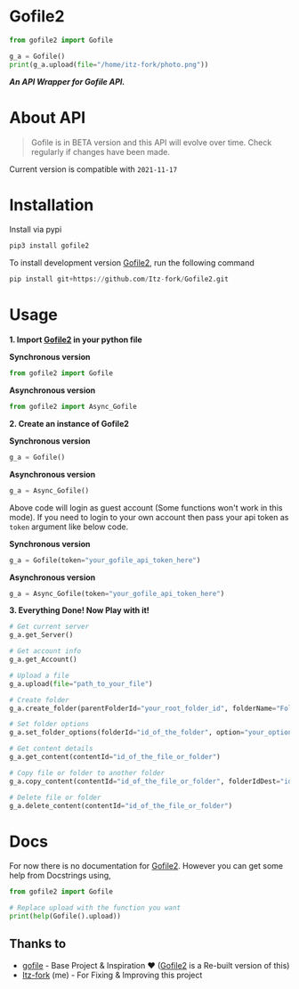 # Gofile2
```python
from gofile2 import Gofile

g_a = Gofile()
print(g_a.upload(file="/home/itz-fork/photo.png"))
```
***An API Wrapper for Gofile API.***

# About API
> Gofile is in BETA version and this API will evolve over time. Check regularly if changes have been made.
>
Current version is compatible with `2021-11-17`

# Installation
Install via pypi
```python
pip3 install gofile2
```

To install development version [Gofile2](https://github.com/Itz-fork/Gofile2), run the following command
```python
pip install git+https://github.com/Itz-fork/Gofile2.git
```

# Usage
**1. Import [Gofile2](https://github.com/Itz-fork/Gofile2) in your python file**

**Synchronous version**
```python
from gofile2 import Gofile
```
**Asynchronous version**
```python
from gofile2 import Async_Gofile
```

**2. Create an instance of Gofile2**

**Synchronous version**
```python
g_a = Gofile()
```
**Asynchronous version**
```python
g_a = Async_Gofile()
```
Above code will login as guest account (Some functions won't work in this mode). If you need to login to your own account then pass your api token as `token` argument like below code.

**Synchronous version**
```python
g_a = Gofile(token="your_gofile_api_token_here")
```
**Asynchronous version**
```python
g_a = Async_Gofile(token="your_gofile_api_token_here")
```

**3. Everything Done! Now Play with it!**
```python
# Get current server
g_a.get_Server()

# Get account info
g_a.get_Account()

# Upload a file
g_a.upload(file="path_to_your_file")

# Create folder
g_a.create_folder(parentFolderId="your_root_folder_id", folderName="Folder Name")

# Set folder options
g_a.set_folder_options(folderId="id_of_the_folder", option="your_option", value="your_value")

# Get content details
g_a.get_content(contentId="id_of_the_file_or_folder")

# Copy file or folder to another folder
g_a.copy_content(contentId="id_of_the_file_or_folder", folderIdDest="id_of_the_destination_folder")

# Delete file or folder
g_a.delete_content(contentId="id_of_the_file_or_folder")
```

# Docs
For now there is no documentation for [Gofile2](https://github.com/Itz-fork/Gofile2). However you can get some help from Docstrings using,
```python
from gofile2 import Gofile

# Replace upload with the function you want
print(help(Gofile().upload))
```

## Thanks to
- [gofile](https://github.com/Codec04/gofile) - Base Project & Inspiration ❤️ ([Gofile2](https://github.com/Itz-fork/Gofile2) is a Re-built version of this)
- [Itz-fork](https://github.com/Itz-fork/) (me) - For Fixing & Improving this project